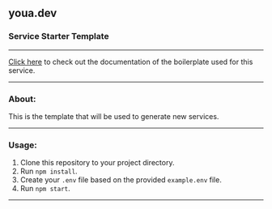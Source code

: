 ## youa.dev
### Service Starter Template

---

[Click here](https://github.com/denis-onder/ts-node-api-boilerplate/blob/master/DOCS.md) to check out the documentation of the boilerplate used for this service.

---

### About:

This is the template that will be used to generate new services.

---

### Usage:

1. Clone this repository to your project directory.
2. Run `npm install`.
3. Create your `.env` file based on the provided `example.env` file.
4. Run `npm start`.

---
